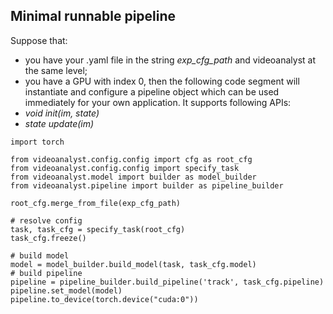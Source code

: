 ## Minimal runnable pipeline
Suppose that:
* you have your .yaml file in the string _exp_cfg_path_ and videoanalyst at the same level;
* you have a GPU with index 0,
then the following code segment will instantiate and configure a pipeline object which can be used immediately for your own application. It supports following APIs: 
* _void init(im, state)_
* _state update(im)_

```
import torch

from videoanalyst.config.config import cfg as root_cfg
from videoanalyst.config.config import specify_task
from videoanalyst.model import builder as model_builder
from videoanalyst.pipeline import builder as pipeline_builder

root_cfg.merge_from_file(exp_cfg_path)

# resolve config
task, task_cfg = specify_task(root_cfg)
task_cfg.freeze()

# build model
model = model_builder.build_model(task, task_cfg.model)
# build pipeline
pipeline = pipeline_builder.build_pipeline('track', task_cfg.pipeline)
pipeline.set_model(model)
pipeline.to_device(torch.device("cuda:0"))
```
